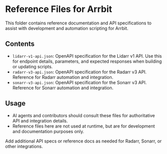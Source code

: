 # Reference Files for Arrbit

This folder contains reference documentation and API specifications to assist with development and automation scripting for Arrbit.

## Contents

- `lidarr-v1-api.json`: OpenAPI specification for the Lidarr v1 API. Use this for endpoint details, parameters, and expected responses when building or updating scripts.
- `radarr-v3-api.json`: OpenAPI specification for the Radarr v3 API. Reference for Radarr automation and integration.
- `sonarr-v3-api.json`: OpenAPI specification for the Sonarr v3 API. Reference for Sonarr automation and integration.

## Usage

- AI agents and contributors should consult these files for authoritative API and integration details.
- Reference files here are not used at runtime, but are for development and documentation purposes only.

Add additional API specs or reference docs as needed for Radarr, Sonarr, or other integrations.
